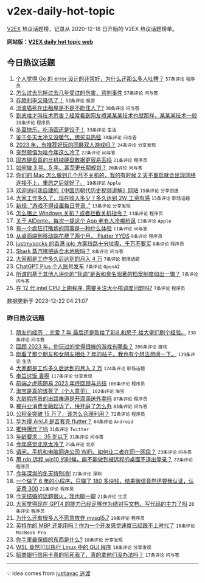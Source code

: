 # v2ex-daily-hot-topic

[V2EX](https://www.v2ex.com/) 热议话题榜，记录从 2020-12-18 日开始的 V2EX 热议话题榜单。

**网站版：[V2EX daily hot topic web](https://boojack.github.io/v2ex-daily-hot-topic-web/)**

## 今日热议话题

<!-- TODAY BEGIN -->

1. [个人觉得 Go 的 error 设计的非常好，为什么还那么多人吐槽？](https://www.v2ex.com/t/1002535) `57条评论` `程序员`
1. [怎么过去忘掉过去几年受过的伤害，背刺事件](https://www.v2ex.com/t/1002485) `57条评论` `问与答`
1. [存款利率又降低了！](https://www.v2ex.com/t/1002484) `52条评论` `投资`
1. [流浪猫死在出租屋是不是不能住人了?](https://www.v2ex.com/t/1002533) `38条评论` `问与答`
1. [到底啥才叫技术厉害？经常看到网友喷某某某技术也就那样，某某某技术一般](https://www.v2ex.com/t/1002514) `35条评论` `程序员`
1. [冬至快乐，吃汤圆还是饺子！](https://www.v2ex.com/t/1002527) `33条评论` `生活`
1. [鉴于冬天太冷又没暖气，想买电热毯](https://www.v2ex.com/t/1002480) `30条评论` `问与答`
1. [2023 年，有推荐好玩的同屏双人游戏吗？](https://www.v2ex.com/t/1002495) `24条评论` `分享发现`
1. [突然顿悟为啥今年这么冷了](https://www.v2ex.com/t/1002532) `22条评论` `问与答`
1. [固态硬盘真的比机械硬盘数据更容易丢吗](https://www.v2ex.com/t/1002492) `21条评论` `程序员`
1. [如何做 3 年、5 年、甚至更长期规划？](https://www.v2ex.com/t/1002493) `20条评论` `问与答`
1. [你们的 Mac 怎么做到几个月不关机的，我的有时候 2 天不重启就会出现网络连接不上，重启之后就好了。](https://www.v2ex.com/t/1002489) `19条评论` `Apple`
1. [欢迎访问我自建的《中国历朝代历史视频讲解》网站](https://www.v2ex.com/t/1002545) `15条评论` `分享创造`
1. [大家工作多久了，现在收入多少？多久达到 2W 工资有感](https://www.v2ex.com/t/1002542) `15条评论` `职场话题`
1. [新规: "游戏不得设置每日登录.."](https://www.v2ex.com/t/1002575) `13条评论` `分享发现`
1. [怎么阻止 Windows 关机？或者拦截关机指令？](https://www.v2ex.com/t/1002547) `13条评论` `程序员`
1. [关于 AlDente，每次一提这个 App 老有人冷嘲热讽](https://www.v2ex.com/t/1002507) `13条评论` `Apple`
1. [有一个疯狂打嘴炮的同事是一种什么体验](https://www.v2ex.com/t/1002546) `11条评论` `问与答`
1. [从桌面端到移动端花费了两个月， Flutter YYDS](https://www.v2ex.com/t/1002571) `9条评论` `程序员`
1. [justmysocks 的香港 iplc 方案线路十分垃圾，千万不要买](https://www.v2ex.com/t/1002541) `8条评论` `程序员`
1. [Shark 蒸汽拖把适合木地板吗？](https://www.v2ex.com/t/1002482) `8条评论` `问与答`
1. [大家都是工作多久后达到的月入 4 万](https://www.v2ex.com/t/1002576) `7条评论` `职场话题`
1. [ChatGPT Plus 个人账号发车](https://www.v2ex.com/t/1002520) `7条评论` `OpenAI`
1. [所谓的基于其他人评价的“背调”是否和臭名昭著的档案制度如出一辙？](https://www.v2ex.com/t/1002515) `7条评论` `问与答`
1. [在 12 代 intel CPU 上跑程序, 需要关注大小核调度问题吗?](https://www.v2ex.com/t/1002498) `7条评论` `程序员`

数据更新于 2023-12-22 04:21:07

<!-- TODAY END -->

### 昨日热议话题

<!-- YESTERDAY BEGIN -->

1. [朋友的经历 ：恋爱 7 年 最后还是败给了彩礼和房子 给大佬们刷个经验。](https://www.v2ex.com/t/1002141) `238条评论` `问与答`
1. [回顾 2023 年，你玩过的觉得很棒的游戏有哪些？](https://www.v2ex.com/t/1002140) `206条评论` `游戏`
1. [刚看了那个朋友和女朋友相处 7 年的帖子，我也有个想法想问一下。](https://www.v2ex.com/t/1002199) `139条评论` `生活`
1. [大家都是工作多久后达到的月入 2 万](https://www.v2ex.com/t/1002248) `124条评论` `职场话题`
1. [奉旨讨饭 香啊](https://www.v2ex.com/t/1002169) `117条评论` `分享发现`
1. [前端之虎陈随易 2023 年终回顾与总结](https://www.v2ex.com/t/1002274) `108条评论` `程序员`
1. [淘宝是真的该死了（个人意见）](https://www.v2ex.com/t/1002138) `102条评论` `淘宝`
1. [大龄程序员的出路难道是开滴滴送外卖吗](https://www.v2ex.com/t/1002227) `87条评论` `程序员`
1. [被兴业消费金融起诉了，快开庭了怎么办](https://www.v2ex.com/t/1002176) `83条评论` `问与答`
1. [公积金突破 15 万了，该怎么合理利用？](https://www.v2ex.com/t/1002139) `72条评论` `程序员`
1. [华为得 ArkUI 是否套壳 flutter？](https://www.v2ex.com/t/1002165) `64条评论` `Android`
1. [推特爆炸了吗](https://www.v2ex.com/t/1002245) `31条评论` `Twitter`
1. [年龄要求： 35 岁以下](https://www.v2ex.com/t/1002166) `31条评论` `问与答`
1. [今年感觉北京太冷了](https://www.v2ex.com/t/1002158) `25条评论` `北京`
1. [请问，手机和电脑同连公司 WiFi，如何让二者在同一网段？](https://www.v2ex.com/t/1002345) `23条评论` `问与答`
1. [用 rdp 远程 win10 的时候，能不能做到被远程的桌面不退出登录？](https://www.v2ex.com/t/1002409) `22条评论` `程序员`
1. [今年深圳的冬天特别冷!](https://www.v2ex.com/t/1002163) `22条评论` `深圳`
1. [一个做了 6 年的小程序，只赚了 180 多块钱，结果微信竟然还要我认证，认证费 300](https://www.v2ex.com/t/1002311) `21条评论` `程序员`
1. [今天结婚的话题很火，我也聊一聊](https://www.v2ex.com/t/1002262) `21条评论` `生活`
1. [大家觉得现在 GPT4 的能力已经足够作为结对写文档、写代码的主力了吗](https://www.v2ex.com/t/1002346) `20条评论` `程序员`
1. [为什么还有很多人不愿意放弃 mysql5.7](https://www.v2ex.com/t/1002467) `19条评论` `程序员`
1. [英特尔的 MBP 还能用吗？作为一个开发感觉速度已经跟不上时代了](https://www.v2ex.com/t/1002361) `18条评论` `MacBook Pro`
1. [你手里最保值的东西是什么?](https://www.v2ex.com/t/1002197) `18条评论` `分享发现`
1. [WSL 竟然可以执行 Linux 中的 GUI 程序](https://www.v2ex.com/t/1002178) `18条评论` `分享发现`
1. [招商银行信用卡真的坑死我了，真的拿他们没办法吗？](https://www.v2ex.com/t/1002453) `17条评论` `问与答`

<!-- YESTERDAY END -->

---

💡 Idea comes from [justjavac 迷渡](https://github.com/justjavac/)
